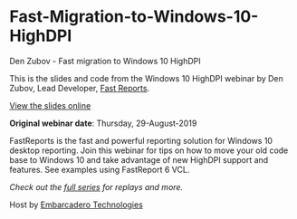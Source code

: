 # Fast-Migration-to-Windows-10-HighDPI
Den Zubov - Fast migration to Windows 10 HighDPI

This is the slides and code from the Windows 10 HighDPI webinar by Den Zubov, Lead Developer, [Fast Reports](https://www.fast-report.com/).

[View the slides online](https://www.slideshare.net/embarcaderotechnet/fast-migration-to-windows-10-highdpi-with-den-zubov-lead-developer-fast-reports)

**Original webinar date**: Thursday, 29-August-2019

FastReports is the fast and powerful reporting solution for Windows 10 desktop reporting. Join this webinar for tips on how to move your old code base to Windows 10 and take advantage of new HighDPI support and features. See examples using FastReport 6 VCL.

*Check out the [full series](https://embt.co/Windows10ModernizeWebinarSeries) for replays and more.*

Host by [Embarcadero Technologies](https://www.embarcadero.com/)
